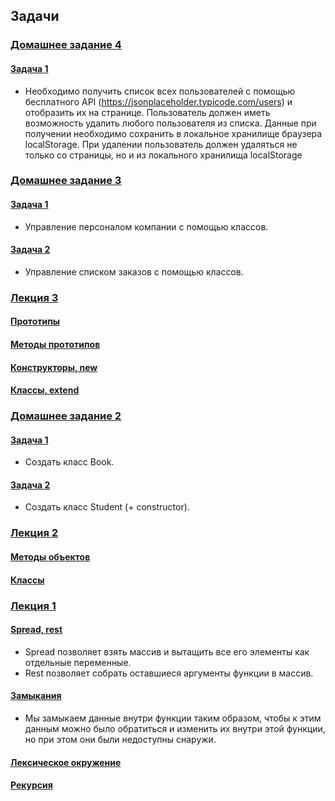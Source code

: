 ## Задачи

### [Домашнее задание 4](https://github.com/enginoevadiana/geekbrains/tree/main/ecma/homework4)

#### [Задача 1](https://github.com/enginoevadiana/geekbrains/blob/main/ecma/homework4/script.js)
- Необходимо получить список всех пользователей с помощью бесплатного API (https://jsonplaceholder.typicode.com/users) и отобразить их на странице. Пользователь должен иметь возможность удалить любого пользователя из списка. Данные при получении необходимо сохранить в локальное хранилище браузера localStorage. При удалении пользователь должен удаляться не только со страницы, но и из локального хранилища localStorage

### [Домашнее задание 3](https://github.com/enginoevadiana/geekbrains/tree/main/ecma/homework3)

#### [Задача 1](https://github.com/enginoevadiana/geekbrains/blob/main/ecma/homework3/task1.js)
- Управление персоналом компании с помощью классов.

#### [Задача 2](https://github.com/enginoevadiana/geekbrains/blob/main/ecma/homework3/task2.js)
- Управление списком заказов с помощью классов.

### [Лекция 3](https://github.com/enginoevadiana/geekbrains/tree/main/ecma/lecture3)

#### [Прототипы](https://github.com/enginoevadiana/geekbrains/blob/main/ecma/lecture3/proto.js)

#### [Методы прототипов](https://github.com/enginoevadiana/geekbrains/blob/main/ecma/lecture3/proto_methods.js)

#### [Конструкторы, new](https://github.com/enginoevadiana/geekbrains/blob/main/ecma/lecture3/constructor.js)

#### [Классы, extend](https://github.com/enginoevadiana/geekbrains/blob/main/ecma/lecture3/class.js)

### [Домашнее задание 2](https://github.com/enginoevadiana/geekbrains/tree/main/ecma/homework2)

#### [Задача 1](https://github.com/enginoevadiana/geekbrains/blob/main/ecma/homework2/task1.js)
- Создать класс Book.

#### [Задача 2](https://github.com/enginoevadiana/geekbrains/blob/main/ecma/homework2/task2.js)
- Создать класс Student (+ constructor).

### [Лекция 2](https://github.com/enginoevadiana/geekbrains/tree/main/ecma/lecture2)

#### [Методы объектов](https://github.com/enginoevadiana/geekbrains/blob/main/ecma/lecture2/script.js)

#### [Классы](https://github.com/enginoevadiana/geekbrains/blob/main/ecma/lecture2/class.js)

### [Лекция 1](https://github.com/enginoevadiana/geekbrains/tree/main/ecma/lecture1)

#### [Spread, rest](https://github.com/enginoevadiana/geekbrains/blob/main/ecma/lecture1/spread-rest.js)
- Spread позволяет взять массив и вытащить все его элементы как отдельные переменные.
- Rest позволяет собрать оставшиеся аргументы функции в массив.

#### [Замыкания](https://github.com/enginoevadiana/geekbrains/blob/main/ecma/lecture1/scope.js)
- Мы замыкаем данные внутри функции таким образом, чтобы к этим данным можно было обратиться и изменить их внутри этой функции, но при этом они были недоступны снаружи.

#### [Лексическое окружение](https://github.com/enginoevadiana/geekbrains/blob/main/ecma/lecture1/lexical.js)

#### [Рекурсия](https://github.com/enginoevadiana/geekbrains/blob/main/ecma/lecture1/recursion.js)